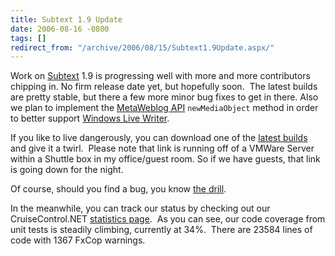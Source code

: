 ```yaml
---
title: Subtext 1.9 Update
date: 2006-08-16 -0800
tags: []
redirect_from: "/archive/2006/08/15/Subtext1.9Update.aspx/"
---
```


Work on [Subtext](http://subtextproject.com/ "Subtext Project Site") 1.9
is progressing well with more and more contributors chipping in. No firm
release date yet, but hopefully soon.  The latest builds are pretty
stable, but there a few more minor bug fixes to get in there. Also we
plan to implement the [MetaWeblog
API](http://www.xmlrpc.com/metaWeblogApi "RFC: MetaWeblog API")
`newMediaObject` method in order to better support [Windows Live
Writer](http://windowslivewriter.spaces.live.com/blog/cns!D85741BB5E0BE8AA!174.entry "Windows Live Writer Blog Editor").

If you like to live dangerously, you can download one of the [latest
builds](http://haacked.dyndns.org/builds/archive/ "latest Subtext builds")
and give it a twirl.  Please note that link is running off of a VMWare
Server within a Shuttle box in my office/guest room. So if we have
guests, that link is going down for the night.

Of course, should you find a bug, you know [the
drill](http://sourceforge.net/tracker/?group_id=137896&atid=739979 "Subtext Bug Report").

In the meanwhile, you can track our status by checking out our
CruiseControl.NET [statistics
page](http://haacked.dyndns.org/ccnet/server/local/project/SubText/ViewStatisticsReport.aspx "Subtext Build Stats"). 
As you can see, our code coverage from unit tests is steadily climbing,
currently at 34%.  There are 23584 lines of code with 1367 FxCop
warnings.

